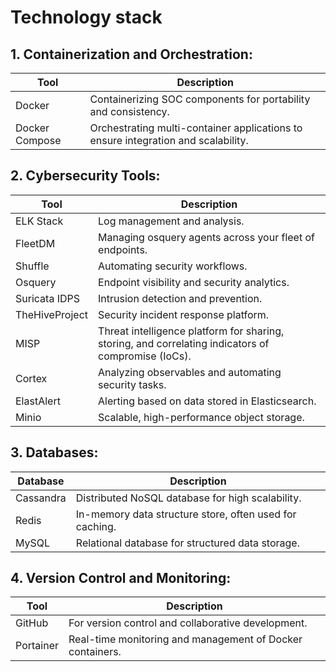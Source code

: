 # Technology stack

## 1. Containerization and Orchestration:

| Tool           | Description                                                                       |
|----------------|-----------------------------------------------------------------------------------|
| Docker         | Containerizing SOC components for portability and consistency.                    |
| Docker Compose | Orchestrating multi-container applications to ensure integration and scalability. |

## 2. Cybersecurity Tools:

| Tool           | Description                                                                                         |
|----------------|-----------------------------------------------------------------------------------------------------|
| ELK Stack      | Log management and analysis.                                                                        |
| FleetDM        | Managing osquery agents across your fleet of endpoints.                                             |
| Shuffle        | Automating security workflows.                                                                      |
| Osquery        | Endpoint visibility and security analytics.                                                         |
| Suricata IDPS  | Intrusion detection and prevention.                                                                 |
| TheHiveProject | Security incident response platform.                                                                |
| MISP           | Threat intelligence platform for sharing, storing, and correlating indicators of compromise (IoCs). |
| Cortex         | Analyzing observables and automating security tasks.                                                |
| ElastAlert     | Alerting based on data stored in Elasticsearch.                                                     |
| Minio          | Scalable, high-performance object storage.                                                          |

## 3. Databases:

| Database  | Description                                             |
|-----------|---------------------------------------------------------|
| Cassandra | Distributed NoSQL database for high scalability.        |
| Redis     | In-memory data structure store, often used for caching. |
| MySQL     | Relational database for structured data storage.        |

## 4. Version Control and Monitoring:

| Tool      | Description                                                   |
|-----------|---------------------------------------------------------------|
| GitHub    | For version control and collaborative development.            |
| Portainer | Real-time monitoring and management of Docker containers.     |